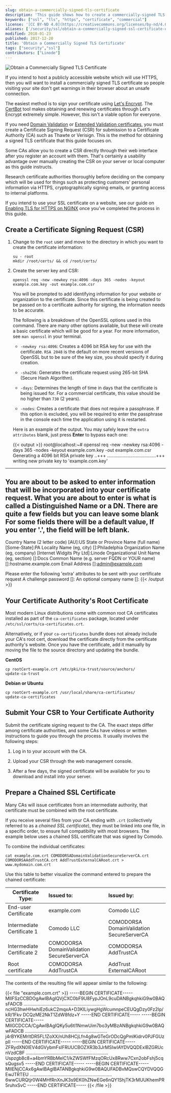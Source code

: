 ```yaml
---
slug: obtain-a-commercially-signed-tls-certificate
description: 'This guide shows how to create a commercially-signed TLS certificate with OpenSSL.'
keywords: ["ssl", "tls", "https", "certificate", "commercial"]
license: '[CC BY-ND 4.0](https://creativecommons.org/licenses/by-nd/4.0)'
aliases: ['/security/ssl/obtain-a-commercially-signed-ssl-certificate-on-centos-and-fedora/','/security/ssl/obtain-a-commercially-signed-ssl-certificate-on-debian-and-ubuntu/','/security/ssl/obtain-a-commercially-signed-tls-certificate/','/security/ssl/obtaining-a-commercial-ssl-certificate/','/security/ssl/obtaining-a-commercially-signed-ssl-certificate/']
modified: 2018-01-23
published: 2017-12-20
title: 'Obtain a Commercially Signed TLS Certificate'
tags: ["security","ssl"]
contributors: ["Linode"]
---
```


![Obtain a Commercially Signed TLS Certificate](Obtain-a-Commercially-Signed-TLS-Certificate-smg.jpg)

If you intend to host a publicly accessible website which will use HTTPS, then you will want to install a commercially signed TLS certificate so people visiting your site don't get warnings in their browser about an unsafe connection.

The easiest method is to sign your certificate using [Let's Encrypt](https://letsencrypt.org/). The [CertBot](/docs/guides/secure-http-traffic-certbot/) tool makes obtaining and renewing certificates through Let's Encrypt extremely simple. However, this isn't a viable option for everyone.

If you need [Domain Validation](https://en.wikipedia.org/wiki/Domain-validated_certificate) or [Extended Validation certificates](https://en.wikipedia.org/wiki/Extended_Validation_Certificate), you must create a Certificate Signing Request (CSR) for submission to a Certificate Authority (CA) such as Thawte or Verisign. This is the method for obtaining a signed TLS certificate that this guide focuses on.

Some CAs allow you to create a CSR directly through their web interface after you register an account with them. That's certainly a usability advantage over manually creating the CSR on your server or local computer as this guide instructs.

Research certificate authorities thoroughly before deciding on the company which will be used for things such as protecting customers' personal information via HTTPS, cryptographically signing emails, or granting access to internal platforms.

If you intend to use your SSL certificate on a website, see our guide on [Enabling TLS for HTTPS on NGINX](/docs/guides/getting-started-with-nginx-part-3-enable-tls-for-https/) once you’ve completed the process in this guide.

## Create a Certificate Signing Request (CSR)

1.  Change to the `root` user and move to the directory in which you want to create the certificate information:

        su - root
        mkdir /root/certs/ && cd /root/certs/

2.  Create the server key and CSR:

        openssl req -new -newkey rsa:4096 -days 365 -nodes -keyout example.com.key -out example.com.csr

    You will be prompted to add identifying information for your website or organization to the certificate. Since this certificate is being created to be passed on to a certificate authority for signing, the information needs to be accurate.

    The following is a breakdown of the OpenSSL options used in this command. There are many other options available, but these will create a basic certificate which will be good for a year. For more information, see `man openssl` in your terminal.

    * `-newkey rsa:4096`: Creates a 4096 bit RSA key for use with the certificate. `RSA 2048` is the default on more recent versions of OpenSSL but to be sure of the key size, you should specify it during creation.

    * `-sha256`: Generates the certificate request using 265-bit SHA (Secure Hash Algorithm).

    * `-days`: Determines the length of time in days that the certificate is being issued for. For a commercial certificate, this value should be no higher than `730` (2 years).

    * `-nodes`: Creates a certificate that does not require a passphrase. If this option is excluded, you will be required to enter the passphrase in the console each time the application using it is restarted.

    Here is an example of the output. You may safely leave the `extra attributes` blank, just press **Enter** to bypass each one:

    {{< output >}}
root@localhost:~# openssl req -new -newkey rsa:4096 -days 365 -nodes -keyout example.com.key -out example.com.csr
Generating a 4096 bit RSA private key
..+++
......................................+++
writing new private key to 'example.com.key'
-----
You are about to be asked to enter information that will be incorporated
into your certificate request.
What you are about to enter is what is called a Distinguished Name or a DN.
There are quite a few fields but you can leave some blank
For some fields there will be a default value,
If you enter '.', the field will be left blank.
-----
Country Name (2 letter code) [AU]:US
State or Province Name (full name) [Some-State]:PA
Locality Name (eg, city) []:Philadelphia
Organization Name (eg, company) [Internet Widgits Pty Ltd]:Linode
Organizational Unit Name (eg, section) []:Docs
Common Name (e.g. server FQDN or YOUR name) []:hostname.example.com
Email Address []:admin@example.com

Please enter the following 'extra' attributes
to be sent with your certificate request
A challenge password []:
An optional company name []:
{{< /output >}}

## Your Certificate Authority's Root Certificate

Most modern Linux distributions come with common root CA certificates installed as part of the `ca-certificates` package, located under `/etc/ssl/certs/ca-certificates.crt`.

Alternatively, or if your `ca-certificates` bundle does not already include your CA's root cert, download the certificate directly from the certificate authority's website. Once you have the certificate, add it manually by moving the file to the source directory and updating the bundle.

**CentOS**

    cp rootCert-example.crt /etc/pki/ca-trust/source/anchors/
    update-ca-trust

**Debian or Ubuntu**

    cp rootCert-example.crt /usr/local/share/ca-certificates/
    update-ca-certificates

## Submit Your CSR to Your Certificate Authority

Submit the certificate signing request to the CA. The exact steps differ among certificate authorities, and some CAs have videos or written instructions to guide you through the process. It usually involves the following steps:

1.  Log in to your account with the CA.

2.  Upload your CSR through the web management console.

3.  After a few days, the signed certificate will be available for you to download and install into your server.

## Prepare a Chained SSL Certificate

Many CAs will issue certificates from an intermediate authority, that certificate must be combined with the root certificate.

If you receive several files from your CA ending with `.crt` (collectively referred to as a *chained SSL certificate*), they must be linked into one file, in a specific order, to ensure full compatibility with most browsers. The example below uses a chained SSL certificate that was signed by Comodo.

To combine the individual certificates:

    cat example.com.crt COMODORSADomainValidationSecureServerCA.crt  COMODORSAAddTrustCA.crt AddTrustExternalCARoot.crt > www.mydomain.com.crt

Use this table to better visualize the command entered to prepare the chained certificate:

| **Certificate Type:**      | **Issued to:**                          | **Issued by:**                             |
|----------------------------|:----------------------------------------|:------------------------------------------ |
| End-user Certificate       | example.com                             | Comodo LLC                                 |
| Intermediate Certificate 1 | Comodo LLC                              | COMODORSA DomainValidation SecureServerCA  |
| Intermediate Certificate 2 | COMODORSA DomainValidation SecureServerCA | COMODORSA AddTrustCA                     |
| Root certificate           | COMODORSA AddTrustCA                     | AddTrust ExternalCARoot                   |

The contents of the resulting file will appear similar to the following:

{{< file "example.com.crt" >}}
-----BEGIN CERTIFICATE-----
MIIFSzCCBDOgAwIBAgIQVjCXC0bF9U8FypJOnL9cuDANBgkqhkiG9w0BAQsFADCB
................................................................
ncHG3hwHHwhiEz6ukC2mqxA+D3KILiywgHgWcumnpeCEUQgDzy0Fz2Ip/kR/1Fkv
DCQzME2NkT1ZdW8fdz+Y
-----END CERTIFICATE-----
-----BEGIN CERTIFICATE-----
MIIGCDCCA/CgAwIBAgIQKy5u6tl1NmwUim7bo3yMBzANBgkqhkiG9w0BAQwFADCB
................................................................
j4rBYKEMrltDR5FL1ZoXX/nUh8HCjLfn4g8wGTeGrODcQgPmlKidrv0PJFGUzpII
-----END CERTIFICATE-----
-----BEGIN CERTIFICATE-----
ZFRydXN0IEV4dGVybmFsIFRUUCBOZXR3b3JrMSIwIAYDVQQDExlBZGRUcnVzdCBF
................................................................
Uspzgb8c8+a4bmYRBbMelC1/kZWSWfFMzqORcUx8Rww7Cxn2obFshj5cqsQugsv5
-----END CERTIFICATE-----
-----BEGIN CERTIFICATE-----
MIIENjCCAx6gAwIBAgIBATANBgkqhkiG9w0BAQUFADBvMQswCQYDVQQGEwJTRTEU
................................................................
6wwCURQtjr0W4MHfRnXnJK3s9EK0hZNwEGe6nQY1ShjTK3rMUUKhemPR5ruhxSvC
-----END CERTIFICATE-----
{{< /file >}}
